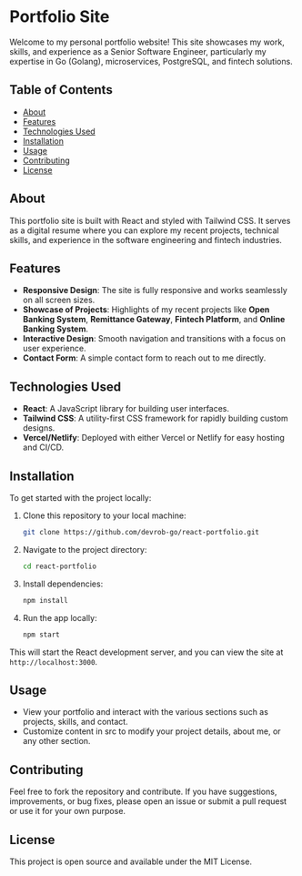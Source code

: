 # Portfolio Site

Welcome to my personal portfolio website! This site showcases my work, skills, and experience as a Senior Software Engineer, particularly my expertise in Go (Golang), microservices, PostgreSQL, and fintech solutions.

## Table of Contents
- [About](#about)
- [Features](#features)
- [Technologies Used](#technologies-used)
- [Installation](#installation)
- [Usage](#usage)
- [Contributing](#contributing)
- [License](#license)

## About
This portfolio site is built with React and styled with Tailwind CSS. It serves as a digital resume where you can explore my recent projects, technical skills, and experience in the software engineering and fintech industries.

## Features
- **Responsive Design**: The site is fully responsive and works seamlessly on all screen sizes.
- **Showcase of Projects**: Highlights of my recent projects like **Open Banking System**, **Remittance Gateway**, **Fintech Platform**, and **Online Banking System**.
- **Interactive Design**: Smooth navigation and transitions with a focus on user experience.
- **Contact Form**: A simple contact form to reach out to me directly.

## Technologies Used
- **React**: A JavaScript library for building user interfaces.
- **Tailwind CSS**: A utility-first CSS framework for rapidly building custom designs.
- **Vercel/Netlify**: Deployed with either Vercel or Netlify for easy hosting and CI/CD.

## Installation

To get started with the project locally:

1. Clone this repository to your local machine:

    ```bash
    git clone https://github.com/devrob-go/react-portfolio.git
    ```
2. Navigate to the project directory:

    ```bash
    cd react-portfolio
    ```

3. Install dependencies:

    ```bash
    npm install
    ```

4. Run the app locally:
    
    ```bash
    npm start
    ```

This will start the React development server, and you can view the site at `http://localhost:3000`.

## Usage

- View your portfolio and interact with the various sections such as projects, skills, and contact.
- Customize content in src to modify your project details, about me, or any other section.

## Contributing

Feel free to fork the repository and contribute. If you have suggestions, improvements, or bug fixes, please open an issue or submit a pull request or use it for your own purpose.

## License

This project is open source and available under the MIT License.